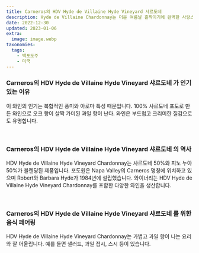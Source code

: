 ```yaml
---
title: Carneros의 HDV Hyde de Villaine Hyde Vineyard 샤르도네
description: Hyde de Villaine Chardonnay는 더운 여름날 홀짝이기에 완벽한 사랑스러운 풍미 프로파일을 가진 유쾌하고 상쾌한 와인입니다.
date: 2022-12-30
updated: 2023-01-06
extra:
  image: image.webp
taxonomies:
  tags: 
    - 백포도주
    - 미국
---
```



### Carneros의 HDV Hyde de Villaine Hyde Vineyard 샤르도네 가 인기 있는 이유

이 와인의 인기는 복합적인 풍미와 아로마 특성 때문입니다. 100% 샤르도네 포도로 만든 와인으로 오크 향이 살짝 가미된 과일 향이 난다. 와인은 부드럽고 크리미한 질감으로도 유명합니다.

&nbsp;  

### Carneros의 HDV Hyde de Villaine Hyde Vineyard 샤르도네 의 역사

HDV Hyde de Villaine Hyde Vineyard Chardonnay는 샤르도네 50%와 피노 누아 50%가 블렌딩된 제품입니다. 포도원은 Napa Valley의 Carneros 명칭에 위치하고 있으며 Robert와 Barbara Hyde가 1984년에 설립했습니다. 와이너리는 HDV Hyde de Villaine Hyde Vineyard Chardonnay를 포함한 다양한 와인을 생산합니다.

&nbsp;  

### Carneros의 HDV Hyde de Villaine Hyde Vineyard 샤르도네 를 위한 음식 페어링

HDV Hyde de Villaine Hyde Vineyard Chardonnay는 가볍고 과일 향이 나는 요리와 잘 어울립니다. 예를 들면 샐러드, 과일 접시, 스시 등이 있습니다.

&nbsp;  
